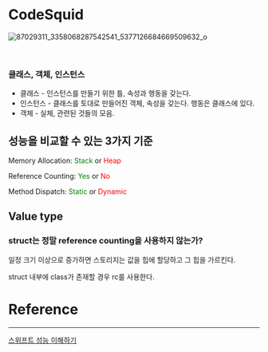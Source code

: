 # CodeSquid

![87029311_3358068287542541_5377126684669509632_o](https://user-images.githubusercontent.com/48466830/74895228-776c9b80-53d4-11ea-8268-fbc1fad8970e.jpg)

<br>

### 클래스, 객체, 인스턴스
* 클래스 - 인스턴스를 만들기 위한 틀, 속성과 행동을 갖는다.
* 인스턴스 - 클래스를 토대로 만들어진 객체, 속성을 갖는다. 행동은 클래스에 있다.
* 객체 - 실체, 관련된 것들의 모음.



## 성능을 비교할 수 있는 3가지 기준

Memory Allocation: <font color="green">Stack</font> or <font color="red">Heap</font>

Reference Counting: <font color="green">Yes</font> or <font color="red">No</font>

Method Dispatch: <font color="green">Static</font> or <font color="red">Dynamic</font>



## Value type

### struct는 정말 reference counting을 사용하지 않는가?

일정 크기 이상으로 증가하면 스토리지는 값을 힙에 할당하고 그 힙을 가르킨다.

struct 내부에 class가 존재할 경우 rc를 사용한다.











# Reference

---

[스위프트 성능 이해하기](https://youtu.be/z1Gf6EosaUQ)

